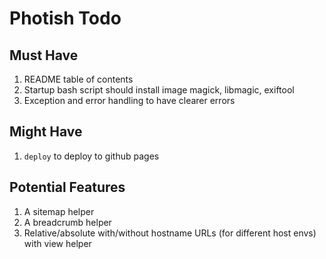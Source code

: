 # Photish Todo

## Must Have

1. README table of contents
1. Startup bash script should install image magick, libmagic, exiftool
1. Exception and error handling to have clearer errors

## Might Have

1. `deploy` to deploy to github pages

## Potential Features

1. A sitemap helper
1. A breadcrumb helper
1. Relative/absolute with/without hostname URLs (for different host envs) with view helper
